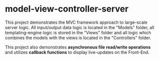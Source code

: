 # model-view-controller-server

This project demonstrates the MVC framework approach to large-scale server logic. All input/output data logic is located in the "Models" folder, all templating-engine logic is stored in the "Views" folder and all logic which combines the models with the views is located in the "Controllers" folder.

This project also demonstrates <b>asynchronous file read/write operations</b> and utilizes <b>callback functions</b> to display live-updates on the Front-End.
